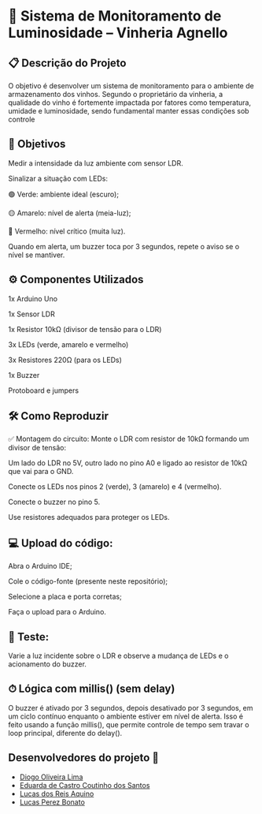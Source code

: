 # 🍷 Sistema de Monitoramento de Luminosidade – Vinheria Agnello
## 📋 Descrição do Projeto
O objetivo é desenvolver um sistema de monitoramento para o ambiente de armazenamento dos vinhos. Segundo o proprietário da vinheria, a qualidade do vinho é fortemente impactada por fatores como temperatura, umidade e luminosidade, sendo fundamental manter essas condições sob controle

## 🎯 Objetivos
Medir a intensidade da luz ambiente com sensor LDR.

Sinalizar a situação com LEDs:

🟢 Verde: ambiente ideal (escuro);

🟡 Amarelo: nível de alerta (meia-luz);

🔴 Vermelho: nível crítico (muita luz).

Quando em alerta, um buzzer toca por 3 segundos, repete o aviso se o nível se mantiver.

## ⚙️ Componentes Utilizados
1x Arduino Uno

1x Sensor LDR

1x Resistor 10kΩ (divisor de tensão para o LDR)

3x LEDs (verde, amarelo e vermelho)

3x Resistores 220Ω (para os LEDs)

1x Buzzer

Protoboard e jumpers

## 🛠️ Como Reproduzir
✅ Montagem do circuito:
Monte o LDR com resistor de 10kΩ formando um divisor de tensão:

Um lado do LDR no 5V, outro lado no pino A0 e ligado ao resistor de 10kΩ que vai para o GND.

Conecte os LEDs nos pinos 2 (verde), 3 (amarelo) e 4 (vermelho).

Conecte o buzzer no pino 5.

Use resistores adequados para proteger os LEDs.

## 💻 Upload do código:
Abra o Arduino IDE;

Cole o código-fonte (presente neste repositório);

Selecione a placa e porta corretas;

Faça o upload para o Arduino.

## 🧪 Teste:
Varie a luz incidente sobre o LDR e observe a mudança de LEDs e o acionamento do buzzer.

## ⏱ Lógica com millis() (sem delay)
O buzzer é ativado por 3 segundos, depois desativado por 3 segundos, em um ciclo contínuo enquanto o ambiente estiver em nível de alerta. Isso é feito usando a função millis(), que permite controle de tempo sem travar o loop principal, diferente do delay().

## Desenvolvedores do projeto :busts_in_silhouette:

- [Diogo Oliveira Lima](https://github.com/oliveiralimadiogo)
- [Eduarda de Castro Coutinho dos Santos](https://github.com/DudaFror)
- [Lucas dos Reis Aquino](https://github.com/LucassAquino)
- [Lucas Perez Bonato](https://github.com/LucasBonato)

